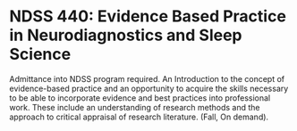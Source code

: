 # NDSS 440: Evidence Based Practice in Neurodiagnostics and Sleep Science

Admittance into NDSS program required. An Introduction to the concept of evidence-based practice and an opportunity to acquire the skills necessary to be able to incorporate evidence and best practices into professional work. These include an understanding of research methods and the approach to critical appraisal of research literature. (Fall, On demand).